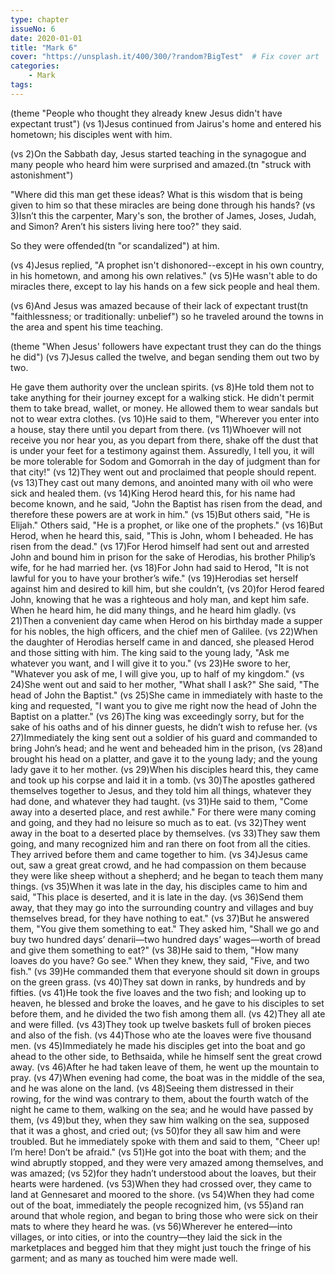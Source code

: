 ```yaml
---
type: chapter
issueNo: 6
date: 2020-01-01
title: "Mark 6"
cover: "https://unsplash.it/400/300/?random?BigTest"  # Fix cover art
categories:
    - Mark
tags:
---
```


(theme "People who thought they already knew Jesus didn't have expectant trust")
(vs 1)Jesus continued from Jairus's home and entered his hometown; his disciples went with him.

(vs 2)On the Sabbath day, Jesus started teaching in the synagogue and many people who heard him were surprised and amazed.(tn "struck with astonishment")

"Where did this man get these ideas?  What is this wisdom that is being given to him so that these miracles are being done through his hands?  (vs 3)Isn’t this the carpenter, Mary's son, the brother of James, Joses, Judah, and Simon?  Aren’t his sisters living here too?" they said.

So they were offended(tn "or scandalized") at him.

(vs 4)Jesus replied, "A prophet isn't dishonored--except in his own country, in his hometown, and among his own relatives."  (vs 5)He wasn't able to do miracles there, except to lay his hands on a few sick people and heal them.

(vs 6)And Jesus was amazed because of their lack of expectant trust(tn "faithlessness; or traditionally: unbelief") so he traveled around the towns in the area and spent his time teaching.

(theme "When Jesus' followers have expectant trust they can do the things he did")
(vs 7)Jesus called the twelve, and began sending them out two by two.

He gave them authority over the unclean spirits.  (vs 8)He told them not to take anything for their journey except for a walking stick.  He didn't permit them to take bread, wallet, or money.  He allowed them to wear sandals but not to wear extra clothes.  (vs 10)He said to them, "Wherever you enter into a house, stay there until you depart from there.  (vs 11)Whoever will not receive you nor hear you, as you depart from there, shake off the dust that is under your feet for a testimony against them. Assuredly, I tell you, it will be more tolerable for Sodom and Gomorrah in the day of judgment than for that city!"  (vs 12)They went out and proclaimed that people should repent.  (vs 13)They cast out many demons, and anointed many with oil who were sick and healed them.  (vs 14)King Herod heard this, for his name had become known, and he said, "John the Baptist has risen from the dead, and therefore these powers are at work in him."  (vs 15)But others said, "He is Elijah." Others said, "He is a prophet, or like one of the prophets."  (vs 16)But Herod, when he heard this, said, "This is John, whom I beheaded. He has risen from the dead."  (vs 17)For Herod himself had sent out and arrested John and bound him in prison for the sake of Herodias, his brother Philip’s wife, for he had married her.  (vs 18)For John had said to Herod, "It is not lawful for you to have your brother’s wife."  (vs 19)Herodias set herself against him and desired to kill him, but she couldn’t,  (vs 20)for Herod feared John, knowing that he was a righteous and holy man, and kept him safe. When he heard him, he did many things, and he heard him gladly.  (vs 21)Then a convenient day came when Herod on his birthday made a supper for his nobles, the high officers, and the chief men of Galilee.  (vs 22)When the daughter of Herodias herself came in and danced, she pleased Herod and those sitting with him. The king said to the young lady, "Ask me whatever you want, and I will give it to you."  (vs 23)He swore to her, "Whatever you ask of me, I will give you, up to half of my kingdom."  (vs 24)She went out and said to her mother, "What shall I ask?" She said, "The head of John the Baptist."  (vs 25)She came in immediately with haste to the king and requested, "I want you to give me right now the head of John the Baptist on a platter."  (vs 26)The king was exceedingly sorry, but for the sake of his oaths and of his dinner guests, he didn’t wish to refuse her.  (vs 27)Immediately the king sent out a soldier of his guard and commanded to bring John’s head; and he went and beheaded him in the prison,  (vs 28)and brought his head on a platter, and gave it to the young lady; and the young lady gave it to her mother.  (vs 29)When his disciples heard this, they came and took up his corpse and laid it in a tomb.  (vs 30)The apostles gathered themselves together to Jesus, and they told him all things, whatever they had done, and whatever they had taught.  (vs 31)He said to them, "Come away into a deserted place, and rest awhile." For there were many coming and going, and they had no leisure so much as to eat.  (vs 32)They went away in the boat to a deserted place by themselves.  (vs 33)They saw them going, and many recognized him and ran there on foot from all the cities. They arrived before them and came together to him.  (vs 34)Jesus came out, saw a great great crowd, and he had compassion on them because they were like sheep without a shepherd; and he began to teach them many things.  (vs 35)When it was late in the day, his disciples came to him and said, "This place is deserted, and it is late in the day.  (vs 36)Send them away, that they may go into the surrounding country and villages and buy themselves bread, for they have nothing to eat."  (vs 37)But he answered them, "You give them something to eat." They asked him, "Shall we go and buy two hundred days’ denarii—two hundred days’ wages—worth of bread and give them something to eat?"  (vs 38)He said to them, "How many loaves do you have? Go see." When they knew, they said, "Five, and two fish."  (vs 39)He commanded them that everyone should sit down in groups on the green grass.  (vs 40)They sat down in ranks, by hundreds and by fifties.  (vs 41)He took the five loaves and the two fish; and looking up to heaven, he blessed and broke the loaves, and he gave to his disciples to set before them, and he divided the two fish among them all.  (vs 42)They all ate and were filled.  (vs 43)They took up twelve baskets full of broken pieces and also of the fish.  (vs 44)Those who ate the loaves were five thousand men.  (vs 45)Immediately he made his disciples get into the boat and go ahead to the other side, to Bethsaida, while he himself sent the great crowd away.  (vs 46)After he had taken leave of them, he went up the mountain to pray.  (vs 47)When evening had come, the boat was in the middle of the sea, and he was alone on the land.  (vs 48)Seeing them distressed in their rowing, for the wind was contrary to them, about the fourth watch of the night he came to them, walking on the sea; and he would have passed by them,  (vs 49)but they, when they saw him walking on the sea, supposed that it was a ghost, and cried out;  (vs 50)for they all saw him and were troubled. But he immediately spoke with them and said to them, "Cheer up! I’m here! Don’t be afraid."  (vs 51)He got into the boat with them; and the wind abruptly stopped, and they were very amazed among themselves, and was amazed;  (vs 52)for they hadn’t understood about the loaves, but their hearts were hardened.  (vs 53)When they had crossed over, they came to land at Gennesaret and moored to the shore.  (vs 54)When they had come out of the boat, immediately the people recognized him,  (vs 55)and ran around that whole region, and began to bring those who were sick on their mats to where they heard he was.  (vs 56)Wherever he entered—into villages, or into cities, or into the country—they laid the sick in the marketplaces and begged him that they might just touch the fringe of his garment; and as many as touched him were made well. ﻿
